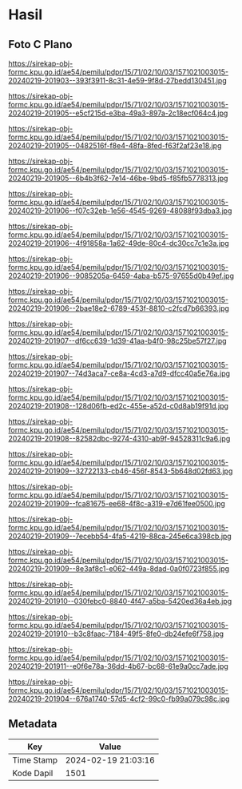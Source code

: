 # Hasil

## Foto C Plano

https://sirekap-obj-formc.kpu.go.id/ae54/pemilu/pdpr/15/71/02/10/03/1571021003015-20240219-201903--393f3911-8c31-4e59-9f8d-27bedd130451.jpg

https://sirekap-obj-formc.kpu.go.id/ae54/pemilu/pdpr/15/71/02/10/03/1571021003015-20240219-201905--e5cf215d-e3ba-49a3-897a-2c18ecf064c4.jpg

https://sirekap-obj-formc.kpu.go.id/ae54/pemilu/pdpr/15/71/02/10/03/1571021003015-20240219-201905--0482516f-f8e4-48fa-8fed-f63f2af23e18.jpg

https://sirekap-obj-formc.kpu.go.id/ae54/pemilu/pdpr/15/71/02/10/03/1571021003015-20240219-201905--6b4b3f62-7e14-46be-9bd5-f85fb5778313.jpg

https://sirekap-obj-formc.kpu.go.id/ae54/pemilu/pdpr/15/71/02/10/03/1571021003015-20240219-201906--f07c32eb-1e56-4545-9269-48088f93dba3.jpg

https://sirekap-obj-formc.kpu.go.id/ae54/pemilu/pdpr/15/71/02/10/03/1571021003015-20240219-201906--4f91858a-1a62-49de-80c4-dc30cc7c1e3a.jpg

https://sirekap-obj-formc.kpu.go.id/ae54/pemilu/pdpr/15/71/02/10/03/1571021003015-20240219-201906--9085205a-6459-4aba-b575-97655d0b49ef.jpg

https://sirekap-obj-formc.kpu.go.id/ae54/pemilu/pdpr/15/71/02/10/03/1571021003015-20240219-201906--2bae18e2-6789-453f-8810-c2fcd7b66393.jpg

https://sirekap-obj-formc.kpu.go.id/ae54/pemilu/pdpr/15/71/02/10/03/1571021003015-20240219-201907--df6cc639-1d39-41aa-b4f0-98c25be57f27.jpg

https://sirekap-obj-formc.kpu.go.id/ae54/pemilu/pdpr/15/71/02/10/03/1571021003015-20240219-201907--74d3aca7-ce8a-4cd3-a7d9-dfcc40a5e76a.jpg

https://sirekap-obj-formc.kpu.go.id/ae54/pemilu/pdpr/15/71/02/10/03/1571021003015-20240219-201908--128d06fb-ed2c-455e-a52d-c0d8ab19f91d.jpg

https://sirekap-obj-formc.kpu.go.id/ae54/pemilu/pdpr/15/71/02/10/03/1571021003015-20240219-201908--82582dbc-9274-4310-ab9f-94528311c9a6.jpg

https://sirekap-obj-formc.kpu.go.id/ae54/pemilu/pdpr/15/71/02/10/03/1571021003015-20240219-201909--32722133-cb46-456f-8543-5b648d02fd63.jpg

https://sirekap-obj-formc.kpu.go.id/ae54/pemilu/pdpr/15/71/02/10/03/1571021003015-20240219-201909--fca81675-ee68-4f8c-a319-e7d61fee0500.jpg

https://sirekap-obj-formc.kpu.go.id/ae54/pemilu/pdpr/15/71/02/10/03/1571021003015-20240219-201909--7ecebb54-4fa5-4219-88ca-245e6ca398cb.jpg

https://sirekap-obj-formc.kpu.go.id/ae54/pemilu/pdpr/15/71/02/10/03/1571021003015-20240219-201909--8e3af8c1-e062-449a-8dad-0a0f0723f855.jpg

https://sirekap-obj-formc.kpu.go.id/ae54/pemilu/pdpr/15/71/02/10/03/1571021003015-20240219-201910--030febc0-8840-4f47-a5ba-5420ed36a4eb.jpg

https://sirekap-obj-formc.kpu.go.id/ae54/pemilu/pdpr/15/71/02/10/03/1571021003015-20240219-201910--b3c8faac-7184-49f5-8fe0-db24efe6f758.jpg

https://sirekap-obj-formc.kpu.go.id/ae54/pemilu/pdpr/15/71/02/10/03/1571021003015-20240219-201911--e0f6e78a-36dd-4b67-bc68-61e9a0cc7ade.jpg

https://sirekap-obj-formc.kpu.go.id/ae54/pemilu/pdpr/15/71/02/10/03/1571021003015-20240219-201904--676a1740-57d5-4cf2-99c0-fb99a079c98c.jpg


## Metadata

| Key        | Value               |
| ---------- | ------------------- |
| Time Stamp | 2024-02-19 21:03:16 |
| Kode Dapil | 1501                |



